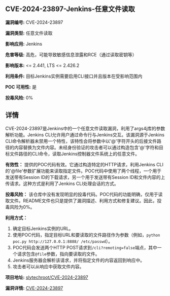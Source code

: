 ## CVE-2024-23897-Jenkins-任意文件读取

**漏洞编号:** CVE-2024-23897

**漏洞类型:** 任意文件读取

**影响应用:** Jenkins

**危害等级:** 高危，可能导致敏感信息泄露和RCE（通过读取密钥等）

**影响版本:** <= 2.441, LTS <= 2.426.2

**利用条件:** 目标Jenkins实例需要启用CLI接口并且版本在受影响范围内

**POC 可用性:** 是

**投毒风险:** 0%

## 详情

CVE-2024-23897是Jenkins中的一个任意文件读取漏洞，利用了args4j库的参数解析功能。Jenkins CLI允许用户通过命令行与Jenkins交互。该漏洞源于Jenkins CLI命令解析器未禁用一个特性，该特性会将参数中以'@'字符开头的后接文件路径的内容替换为文件内容。未经身份验证的攻击者可以通过构造包含'@'字符和目标文件路径的CLI命令，读取Jenkins控制器文件系统上的任意文件。

**有效性：** 提供的POC代码有效。它通过构造特定的HTTP请求，利用Jenkins CLI的'@file'参数扩展功能来读取指定文件。POC代码中使用了两个线程，一个用于发送带有Session ID的下载请求，另一个用于发送带有Session ID和文件内容的上传请求。这种方式是利用了Jenkins CLI处理会话的方式。

**投毒风险：** 该仓库中没有发现明显的投毒代码。POC代码的功能明确，仅用于读取文件。README文件也只是提供了漏洞描述、利用方式和修复建议。因此，投毒风险为0%。

**利用方式：**
1.  确定目标Jenkins实例的URL。
2.  使用POC代码，指定目标URL和要读取的文件路径作为参数（例如，`python poc.py http://127.0.0.1:8888/ /etc/passwd`）。
3.  POC代码会发送两个HTTP POST请求到`/cli?remoting=false`端点，其中一个请求包含`@file`参数，指向要读取的文件。
4.  Jenkins服务器会解析该请求，并将指定文件的内容返回到响应中。
5.  攻击者可以从响应中获取文件内容。

**项目地址:** [slytechroot/CVE-2024-23897](https://github.com/slytechroot/CVE-2024-23897)

**漏洞详情:** [CVE-2024-23897](https://nvd.nist.gov/vuln/detail/CVE-2024-23897)